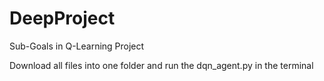 # DeepProject
Sub-Goals in Q-Learning Project 

Download all files into one folder and run the dqn_agent.py in the terminal
